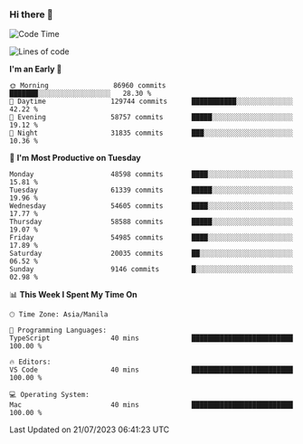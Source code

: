 ### Hi there 👋

<!--START_SECTION:waka-->
![Code Time](http://img.shields.io/badge/Code%20Time-4%2C164%20hrs%2027%20mins-blue)

![Lines of code](https://img.shields.io/badge/From%20Hello%20World%20I%27ve%20Written-113.1%20million%20lines%20of%20code-blue)

**I'm an Early 🐤** 

```text
🌞 Morning                86960 commits       ███████░░░░░░░░░░░░░░░░░░   28.30 % 
🌆 Daytime                129744 commits      ███████████░░░░░░░░░░░░░░   42.22 % 
🌃 Evening                58757 commits       █████░░░░░░░░░░░░░░░░░░░░   19.12 % 
🌙 Night                  31835 commits       ███░░░░░░░░░░░░░░░░░░░░░░   10.36 % 
```
📅 **I'm Most Productive on Tuesday** 

```text
Monday                   48598 commits       ████░░░░░░░░░░░░░░░░░░░░░   15.81 % 
Tuesday                  61339 commits       █████░░░░░░░░░░░░░░░░░░░░   19.96 % 
Wednesday                54605 commits       ████░░░░░░░░░░░░░░░░░░░░░   17.77 % 
Thursday                 58588 commits       █████░░░░░░░░░░░░░░░░░░░░   19.07 % 
Friday                   54985 commits       ████░░░░░░░░░░░░░░░░░░░░░   17.89 % 
Saturday                 20035 commits       ██░░░░░░░░░░░░░░░░░░░░░░░   06.52 % 
Sunday                   9146 commits        █░░░░░░░░░░░░░░░░░░░░░░░░   02.98 % 
```


📊 **This Week I Spent My Time On** 

```text
🕑︎ Time Zone: Asia/Manila

💬 Programming Languages: 
TypeScript               40 mins             █████████████████████████   100.00 % 

🔥 Editors: 
VS Code                  40 mins             █████████████████████████   100.00 % 

💻 Operating System: 
Mac                      40 mins             █████████████████████████   100.00 % 
```


 Last Updated on 21/07/2023 06:41:23 UTC
<!--END_SECTION:waka-->


<!--
**rad182/rad182** is a ✨ _special_ ✨ repository because its `README.md` (this file) appears on your GitHub profile.

Here are some ideas to get you started:

- 🔭 I’m currently working on ...
- 🌱 I’m currently learning ...
- 👯 I’m looking to collaborate on ...
- 🤔 I’m looking for help with ...
- 💬 Ask me about ...
- 📫 How to reach me: ...
- 😄 Pronouns: ...
- ⚡ Fun fact: ...
-->
